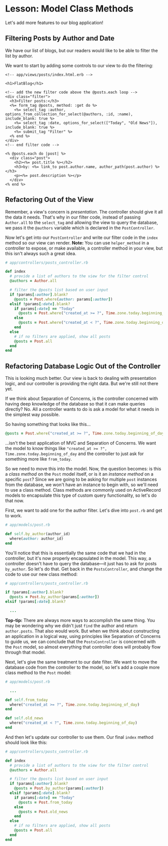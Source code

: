 # Lesson: Model Class Methods

Let's add more features to our blog application!

## Filtering Posts by Author and Date

We have our list of blogs, but our readers would like to be able to filter the list by author.

We want to start by adding some controls to our view to do the filtering:

```erb
<!-- app/views/posts/index.html.erb -->

<h1>FlatBlog</h1>

<!-- add the new filter code above the @posts.each loop -->
<div class="filter">
  <h3>Filter posts:</h3>
  <%= form_tag @posts, method: :get do %>
    <%= select_tag :author, options_from_collection_for_select(@authors, :id, :name), include_blank: true %>
    <%= select_tag :date, options_for_select(["Today", "Old News"]), include_blank: true %>
    <%= submit_tag "Filter" %>
  <% end %>
</div>
<!-- end filter code -->

<% @posts.each do |post| %>
  <div class="post">
    <h2><%= post.title %></h2>
    <h3>by: <%= link_to post.author.name, author_path(post.author) %></h3>
    <p><%= post.description %></p>
  </div>
<% end %>
```

## Refactoring Out of the View

Remember, a view's concern is _presentation_. The controller should give it all the data it needs. That's why in our filter code, instead of passing `Author.all` to the `select_tag` and allowing the view to query the database, we pass it the `@authors` variable which is declared in the `PostController`.

Now let's get into our `PostController` and write our filter code in the `index` method so our view can render. **Note:** You can use `helper_method` in a controller to expose, or make available, a controller method in your view, but this isn't always such a great idea.

```ruby
# app/controllers/posts_controller.rb

def index
  # provide a list of authors to the view for the filter control
  @authors = Author.all

  # filter the @posts list based on user input
  if !params[:author].blank?
    @posts = Post.where(author: params[:author])
  elsif !params[:date].blank?
    if params[:date] == "Today"
      @posts = Post.where("created_at >= ?", Time.zone.today.beginning_of_day)
    else
      @posts = Post.where("created_at < ?", Time.zone.today.beginning_of_day)
    end
  else
    # if no filters are applied, show all posts
    @posts = Post.all
  end
end
```

## Refactoring Database Logic Out of the Controller

This is looking much better. Our view is back to dealing with presentation logic, and our controller is providing the right data. But we're still not there yet.

If we think about Separation of Concerns, is the controller concerned with having deep knowledge of the database so that it can make queries directly? No. All a controller wants to do is ask a model for what it needs in the simplest way possible.

So having something that looks like this...

```ruby
@posts = Post.where("created_at >= ?", Time.zone.today.beginning_of_day)
```

...isn't the best application of MVC and Separation of Concerns. We want the model to know things like `"created_at >= ?", Time.zone.today.beginning_of_day` and the controller to just ask for something more like `from_today`.

So we need to move this into the model. Now, the question becomes: is this a _class method_ on the `Post` model itself, or is it an _instance method_ on a specific `post`? Since we are going to be asking for multiple `post` instances from the database, we won't have an instance to begin with, so we'll need to use a class method. Class methods are commonly used on ActiveRecord models to encapsulate this type of custom query functionality, so let's do that now.

First, we want to add one for the author filter. Let's dive into `post.rb` and get to work.

```ruby
# app/models/post.rb

def self.by_author(author_id)
  where(author: author_id)
end
```

You'll notice that this is essentially the same code that we had in the controller, but it's now properly encapsulated in the model. This way, a controller doesn't have to query the database—it just has to ask for posts `by_author`. So let's do that. Get back in the `PostsController`, and change the code to use our new class method:

```ruby
# app/controllers/posts_controller.rb

if !params[:author].blank?
  @posts = Post.by_author(params[:author])
elsif !params[:date].blank?

  ...
```

**Top-tip:** There are always more ways to accomplish the same thing. You may be wondering why we didn't just `find` the author and return `author.posts`. That also would work. But when we think about constructing an application in a logical way, using principles like Separation of Concerns to guide us, we can conclude that the `PostsController` is concerned with the `Post` model, so almost everything that controller does will probably flow through that model.

Next, let's give the same treatment to our date filter. We want to move the database code from the controller to the model, so let's add a couple more class method to the `Post` model:

```ruby
# app/models/post.rb

  ...

def self.from_today
  where("created_at >= ?", Time.zone.today.beginning_of_day)
end

def self.old_news
  where("created_at < ?", Time.zone.today.beginning_of_day)
end
```

And then let's update our controller to use them. Our final `index` method should look like this:

```ruby
# app/controllers/posts_controller.rb

def index
  # provide a list of authors to the view for the filter control
  @authors = Author.all

  # filter the @posts list based on user input
  if !params[:author].blank?
    @posts = Post.by_author(params[:author])
  elsif !params[:date].blank?
    if params[:date] == "Today"
      @posts = Post.from_today
    else
      @posts = Post.old_news
    end
  else
    # if no filters are applied, show all posts
    @posts = Post.all
  end
end
```